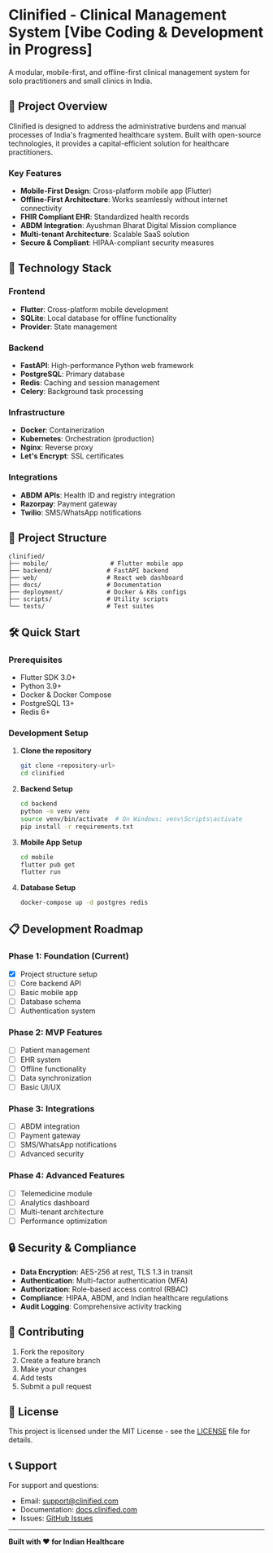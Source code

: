 # Clinified - Clinical Management System [Vibe Coding & Development in Progress]

A modular, mobile-first, and offline-first clinical management system for solo practitioners and small clinics in India.

## 🏥 Project Overview

Clinified is designed to address the administrative burdens and manual processes of India's fragmented healthcare system. Built with open-source technologies, it provides a capital-efficient solution for healthcare practitioners.

### Key Features

- **Mobile-First Design**: Cross-platform mobile app (Flutter)
- **Offline-First Architecture**: Works seamlessly without internet connectivity
- **FHIR Compliant EHR**: Standardized health records
- **ABDM Integration**: Ayushman Bharat Digital Mission compliance
- **Multi-tenant Architecture**: Scalable SaaS solution
- **Secure & Compliant**: HIPAA-compliant security measures

## 🚀 Technology Stack

### Frontend
- **Flutter**: Cross-platform mobile development
- **SQLite**: Local database for offline functionality
- **Provider**: State management

### Backend
- **FastAPI**: High-performance Python web framework
- **PostgreSQL**: Primary database
- **Redis**: Caching and session management
- **Celery**: Background task processing

### Infrastructure
- **Docker**: Containerization
- **Kubernetes**: Orchestration (production)
- **Nginx**: Reverse proxy
- **Let's Encrypt**: SSL certificates

### Integrations
- **ABDM APIs**: Health ID and registry integration
- **Razorpay**: Payment gateway
- **Twilio**: SMS/WhatsApp notifications

## 📁 Project Structure

```
clinified/
├── mobile/                 # Flutter mobile app
├── backend/               # FastAPI backend
├── web/                   # React web dashboard
├── docs/                  # Documentation
├── deployment/            # Docker & K8s configs
├── scripts/               # Utility scripts
└── tests/                 # Test suites
```

## 🛠️ Quick Start

### Prerequisites
- Flutter SDK 3.0+
- Python 3.9+
- Docker & Docker Compose
- PostgreSQL 13+
- Redis 6+

### Development Setup

1. **Clone the repository**
   ```bash
   git clone <repository-url>
   cd clinified
   ```

2. **Backend Setup**
   ```bash
   cd backend
   python -m venv venv
   source venv/bin/activate  # On Windows: venv\Scripts\activate
   pip install -r requirements.txt
   ```

3. **Mobile App Setup**
   ```bash
   cd mobile
   flutter pub get
   flutter run
   ```

4. **Database Setup**
   ```bash
   docker-compose up -d postgres redis
   ```

## 📋 Development Roadmap

### Phase 1: Foundation (Current)
- [x] Project structure setup
- [ ] Core backend API
- [ ] Basic mobile app
- [ ] Database schema
- [ ] Authentication system

### Phase 2: MVP Features
- [ ] Patient management
- [ ] EHR system
- [ ] Offline functionality
- [ ] Data synchronization
- [ ] Basic UI/UX

### Phase 3: Integrations
- [ ] ABDM integration
- [ ] Payment gateway
- [ ] SMS/WhatsApp notifications
- [ ] Advanced security

### Phase 4: Advanced Features
- [ ] Telemedicine module
- [ ] Analytics dashboard
- [ ] Multi-tenant architecture
- [ ] Performance optimization

## 🔒 Security & Compliance

- **Data Encryption**: AES-256 at rest, TLS 1.3 in transit
- **Authentication**: Multi-factor authentication (MFA)
- **Authorization**: Role-based access control (RBAC)
- **Compliance**: HIPAA, ABDM, and Indian healthcare regulations
- **Audit Logging**: Comprehensive activity tracking

## 🤝 Contributing

1. Fork the repository
2. Create a feature branch
3. Make your changes
4. Add tests
5. Submit a pull request

## 📄 License

This project is licensed under the MIT License - see the [LICENSE](LICENSE) file for details.

## 📞 Support

For support and questions:
- Email: support@clinified.com
- Documentation: [docs.clinified.com](https://docs.clinified.com)
- Issues: [GitHub Issues](https://github.com/clinified/clinified/issues)

---

**Built with ❤️ for Indian Healthcare** 
